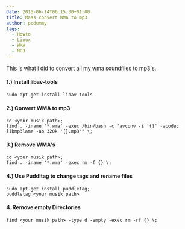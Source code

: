 ```yaml
---
date: 2015-06-14T00:15:30+01:00
title: Mass convert WMA to mp3
author: pcdummy
tags:
  - Howto
  - Linux
  - WMA
  - MP3
---
```

This is what i did to convert all my wma soundfiles to mp3's.<!--more-->

#### 1.) Install libav-tools

    sudo apt-get install libav-tools

#### 2.) Convert WMA to mp3

    cd <your musik path>;
    find . -iname '*.wma' -exec /bin/bash -c "avconv -i '{}' -acodec libmp3lame -ab 320k '{}.mp3'" \;

#### 3.) Remove WMA's

    cd <your musik path>;
    find . -iname '*.wma' -exec rm -f {} \;

#### 4.) Use Puddltag to change tags and rename files

    sudo apt-get install puddletag;
    puddletag <your musik path>

#### 4. Remove empty Directories

    find <your musik path> -type d -empty -exec rm -rf {} \;
